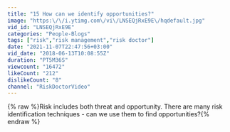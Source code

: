 ```yaml
---
title: "15 How can we identify opportunities?"
image: "https:\/\/i.ytimg.com\/vi\/LNSEQjRxE9E\/hqdefault.jpg"
vid_id: "LNSEQjRxE9E"
categories: "People-Blogs"
tags: ["risk","risk management","risk doctor"]
date: "2021-11-07T22:47:56+03:00"
vid_date: "2018-06-13T10:08:55Z"
duration: "PT5M36S"
viewcount: "16472"
likeCount: "212"
dislikeCount: "8"
channel: "RiskDoctorVideo"
---
```

{% raw %}Risk includes both threat and opportunity. There are many risk identification techniques - can we use them to find opportunities?{% endraw %}
